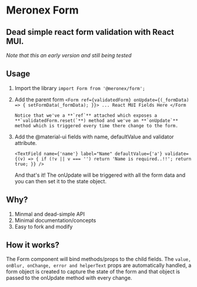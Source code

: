 # Meronex Form

## Dead simple react form validation with React MUI.

_Note that this an early version and still being tested_

## Usage

1.  Import the library `import Form from '@meronex/form';`

2.  Add the parent form
    `<Form ref={validatedForm} onUpdate={(_formData) => { setFormData(_formData); }}> ... React MUI Fields Here </Form`

        Notice that we've a **`ref`** attached which exposes a **`validatedForm.reset(`**) method and we've an **`onUpdate`** method which is triggered every time there change to the form.

3.  Add the @material-ui fields with name, defaultValue and validator attribute.

    `<TextField name={'name'} label="Name" defaultValue={'a'} validate={(v) => { if (!v || v === '') return 'Name is required..!!'; return true; }} />`

    And that's it! The onUpdate will be triggered with all the form data and you can then set it to the state object.

## Why?

1. Minmal and dead-simple API
2. Minimal documentation/concepts
3. Easy to fork and modify

## How it works?

The Form component will bind methods/props to the child fields. The `value, onBlur, onChange, error and helperText` props are automatically handled, a form object is created to capture the state of the form and that object is passed to the onUpdate method with every change.
